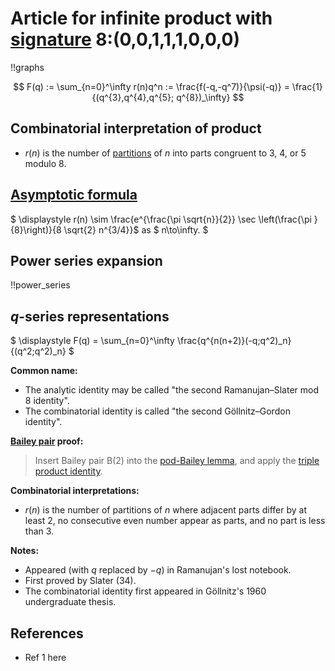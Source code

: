 # Article for infinite product with [signature](../product_signature.html) 8:(0,0,1,1,1,0,0,0)

!!graphs

$$ F(q) := \sum_{n=0}^\infty r(n)q^n := \frac{f(-q,-q^7)}{\psi(-q)} = \frac{1}{(q^{3},q^{4},q^{5}; q^{8})_\infty} $$

## Combinatorial interpretation of product

- $r(n)$ is the number of [partitions](../partitions.html#integer_partitions) of $n$ into parts congruent to 3, 4, or 5 modulo 8.

## [Asymptotic formula](../asymptotics.html)

$ \displaystyle r(n) \sim \frac{e^{\frac{\pi  \sqrt{n}}{2}} \sec \left(\frac{\pi }{8}\right)}{8 \sqrt{2} n^{3/4}}$ as $ n\to\infty. $

## Power series expansion

!!power_series

## $q$-series representations

$ \displaystyle F(q) = \sum_{n=0}^\infty \frac{q^{n(n+2)}(-q;q^2)_n}{(q^2;q^2)_n} $

**Common name:** 
- The analytic identity may be called "the second Ramanujan–Slater mod 8 identity".
- The combinatorial identity is called "the second Göllnitz–Gordon identity".

**[Bailey pair](../Bailey_pairs.html) proof:**
> Insert Bailey pair B(2) into the [pod-Bailey lemma](../Bailey_pairs.html#pod_Bailey_lemma), and apply the [triple product identity](../q-series.html#triple_product).

**Combinatorial interpretations:**
- $r(n)$ is the number of partitions of $n$ where adjacent parts differ by at least $2$, no consecutive even number appear as parts, and no part is less than $3$.

      
**Notes:**
- Appeared (with $q$ replaced by $-q$) in Ramanujan's lost notebook.
- First proved by Slater (34).
- The combinatorial identity first appeared in Göllnitz's 1960 undergraduate thesis.
   
## References
- Ref 1 here
